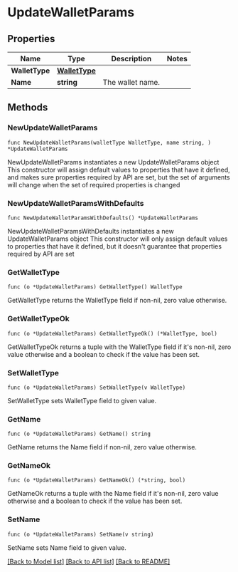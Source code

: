 # UpdateWalletParams

## Properties

Name | Type | Description | Notes
------------ | ------------- | ------------- | -------------
**WalletType** | [**WalletType**](WalletType.md) |  | 
**Name** | **string** | The wallet name. | 

## Methods

### NewUpdateWalletParams

`func NewUpdateWalletParams(walletType WalletType, name string, ) *UpdateWalletParams`

NewUpdateWalletParams instantiates a new UpdateWalletParams object
This constructor will assign default values to properties that have it defined,
and makes sure properties required by API are set, but the set of arguments
will change when the set of required properties is changed

### NewUpdateWalletParamsWithDefaults

`func NewUpdateWalletParamsWithDefaults() *UpdateWalletParams`

NewUpdateWalletParamsWithDefaults instantiates a new UpdateWalletParams object
This constructor will only assign default values to properties that have it defined,
but it doesn't guarantee that properties required by API are set

### GetWalletType

`func (o *UpdateWalletParams) GetWalletType() WalletType`

GetWalletType returns the WalletType field if non-nil, zero value otherwise.

### GetWalletTypeOk

`func (o *UpdateWalletParams) GetWalletTypeOk() (*WalletType, bool)`

GetWalletTypeOk returns a tuple with the WalletType field if it's non-nil, zero value otherwise
and a boolean to check if the value has been set.

### SetWalletType

`func (o *UpdateWalletParams) SetWalletType(v WalletType)`

SetWalletType sets WalletType field to given value.


### GetName

`func (o *UpdateWalletParams) GetName() string`

GetName returns the Name field if non-nil, zero value otherwise.

### GetNameOk

`func (o *UpdateWalletParams) GetNameOk() (*string, bool)`

GetNameOk returns a tuple with the Name field if it's non-nil, zero value otherwise
and a boolean to check if the value has been set.

### SetName

`func (o *UpdateWalletParams) SetName(v string)`

SetName sets Name field to given value.



[[Back to Model list]](../README.md#documentation-for-models) [[Back to API list]](../README.md#documentation-for-api-endpoints) [[Back to README]](../README.md)


